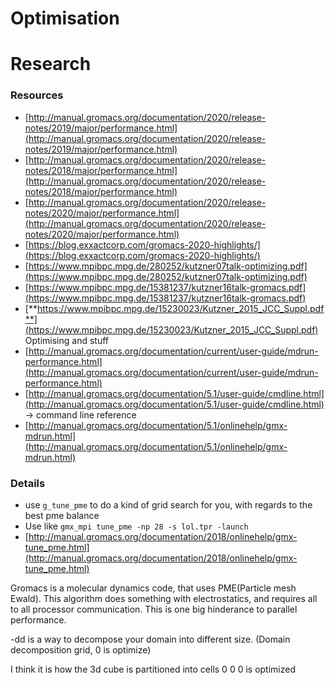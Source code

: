 # Optimisation

# Research

### Resources

- [http://manual.gromacs.org/documentation/2020/release-notes/2019/major/performance.html](http://manual.gromacs.org/documentation/2020/release-notes/2019/major/performance.html)
- [http://manual.gromacs.org/documentation/2020/release-notes/2018/major/performance.html](http://manual.gromacs.org/documentation/2020/release-notes/2018/major/performance.html)
- [http://manual.gromacs.org/documentation/2020/release-notes/2020/major/performance.html](http://manual.gromacs.org/documentation/2020/release-notes/2020/major/performance.html)
- [https://blog.exxactcorp.com/gromacs-2020-highlights/](https://blog.exxactcorp.com/gromacs-2020-highlights/)
- [https://www.mpibpc.mpg.de/280252/kutzner07talk-optimizing.pdf](https://www.mpibpc.mpg.de/280252/kutzner07talk-optimizing.pdf)
- [https://www.mpibpc.mpg.de/15381237/kutzner16talk-gromacs.pdf](https://www.mpibpc.mpg.de/15381237/kutzner16talk-gromacs.pdf)
- [**https://www.mpibpc.mpg.de/15230023/Kutzner_2015_JCC_Suppl.pdf**](https://www.mpibpc.mpg.de/15230023/Kutzner_2015_JCC_Suppl.pdf) Optimising and stuff
- [http://manual.gromacs.org/documentation/current/user-guide/mdrun-performance.html](http://manual.gromacs.org/documentation/current/user-guide/mdrun-performance.html)
- [http://manual.gromacs.org/documentation/5.1/user-guide/cmdline.html](http://manual.gromacs.org/documentation/5.1/user-guide/cmdline.html) → command line reference
- [http://manual.gromacs.org/documentation/5.1/onlinehelp/gmx-mdrun.html](http://manual.gromacs.org/documentation/5.1/onlinehelp/gmx-mdrun.html)

### Details

- use `g_tune_pme` to do a kind of grid search for you, with regards to the best pme balance
- Use like `gmx_mpi tune_pme -np 28 -s lol.tpr -launch`
- [http://manual.gromacs.org/documentation/2018/onlinehelp/gmx-tune_pme.html](http://manual.gromacs.org/documentation/2018/onlinehelp/gmx-tune_pme.html)

Gromacs is a molecular dynamics code, that uses PME(Particle mesh Ewald). This algorithm does something with electrostatics, and requires all to all processor communication. This is one big hinderance to parallel performance. 

-dd is a way to decompose your domain into different size. (Domain decomposition grid, 0 is optimize)

I think it is how the 3d cube is partitioned into cells 0 0 0 is optimized